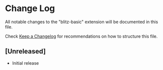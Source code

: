 # Change Log
All notable changes to the "blitz-basic" extension will be documented in this file.

Check [Keep a Changelog](http://keepachangelog.com/) for recommendations on how to structure this file.

## [Unreleased]
- Initial release